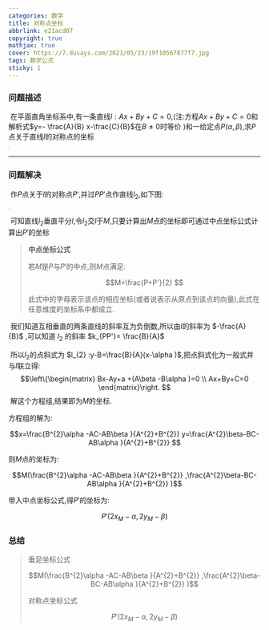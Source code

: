 ```yaml
---
categories: 数学
title: 对称点坐标
abbrlink: e21acd07
copyright: true
mathjax: true
cover: https://7.dusays.com/2021/05/23/19f10567877f7.jpg
tags: 数学公式
sticky: 1
---
```


### 问题描述



​	在平面直角坐标系中,有一条直线$l: Ax+By+C=0$,(注:方程$Ax+By+C=0$和解析式$y=- \frac{A}{B} x-\frac{C}{B}$在$B\ne 0$时等价 )和一给定点$P(\alpha,\beta )$,求$P$点关于直线$l$的对称点的坐标

<img src="https://s1.ax1x.com/2020/07/30/auHbKH.png" style="zoom: 15%;" />

<!-- more -->

---

### 问题解决

​	作$P$点关于$l$的对称点$P'$,并过$PP'$点作直线$l_{2}$,如下图:

<img src="https://s1.ax1x.com/2020/08/01/aGm0nP.png" style="zoom:15%;" />

​	可知直线$l_{2}$垂直平分$l$,令$l_{2}$交$l$于$M$,只要计算出$M$点的坐标即可通过<span id="inline-blue">中点坐标公式</span>计算出$P'$的坐标

> **中点坐标公式**
>
> 若$M$是$P$与$P'$的中点,则$M$点满足:
>
>  $$M=\frac{P+P'}{2} $$
>
> 此式中的字母表示该点的相应坐标(或者说表示从原点到该点的向量),此式在任意维度的坐标系中都成立.

​	我们知道互相垂直的两条直线的斜率互为负倒数,所以由$l$的斜率为 $-\frac{A}{B}$ ,可以知道 $l_{2}$ 的斜率 $k_{PP'}= \frac{B}{A}$

​	所以$l_{2}$的点斜式为 $l_{2} :y-B=\frac{B}{A}(x-\alpha )$,把点斜式化为一般式并与$l$联立得:
$$\left\{\begin{matrix} 
  Bx-Ay+a +(A\beta -B\alpha )=0 \\  
  Ax+By+C=0 
\end{matrix}\right. $$
​	解这个方程组,结果即为$M$的坐标.

方程组的解为:

$$x=\frac{B^{2}\alpha -AC-AB\beta }{A^{2}+B^{2}}
y=\frac{A^{2}\beta-BC-AB\alpha }{A^{2}+B^{2}}  $$

则$M$点的坐标为:

$$M(\frac{B^{2}\alpha -AC-AB\beta }{A^{2}+B^{2}}
,\frac{A^{2}\beta-BC-AB\alpha }{A^{2}+B^{2}}  )$$

带入中点坐标公式,得$P'$的坐标为:

$$P'(2x_{M}-\alpha,2y_{M}-\beta)$$

### 总结

><span id="inline-purple">垂足坐标公式</span>
>
>$$M(\frac{B^{2}\alpha -AC-AB\beta }{A^{2}+B^{2}}
,\frac{A^{2}\beta-BC-AB\alpha }{A^{2}+B^{2}}  )$$
>
> <span id="inline-purple">对称点坐标公式</span>
> 
> $$P'(2x_{M}-\alpha,2y_{M}-\beta)$$